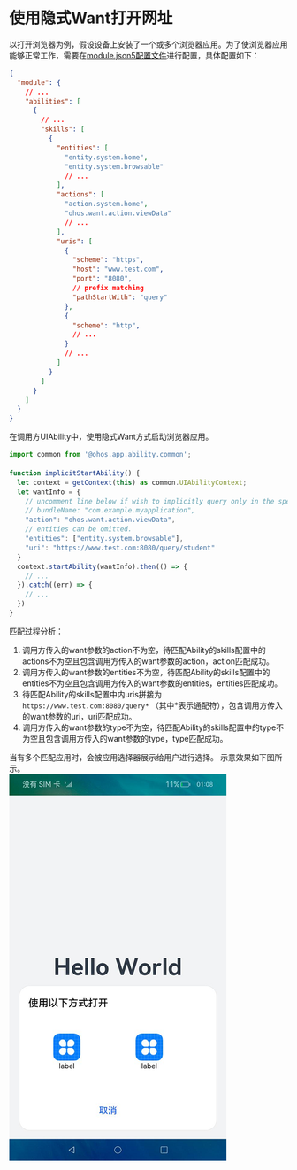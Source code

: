 # 使用隐式Want打开网址

以打开浏览器为例，假设设备上安装了一个或多个浏览器应用。为了使浏览器应用能够正常工作，需要在[module.json5配置文件](../quick-start/module-configuration-file.md)进行配置，具体配置如下：

```json
{
  "module": {
    // ...
    "abilities": [
      {
        // ...
        "skills": [
          {
            "entities": [
              "entity.system.home",
              "entity.system.browsable"
              // ...
            ],
            "actions": [
              "action.system.home",
              "ohos.want.action.viewData"
              // ...
            ],
            "uris": [
              {
                "scheme": "https",
                "host": "www.test.com",
                "port": "8080",
                // prefix matching
                "pathStartWith": "query"
              },
              {
                "scheme": "http",
                // ...
              }
              // ...
            ]
          }
        ]
      }
    ]
  }
}
```

在调用方UIAbility中，使用隐式Want方式启动浏览器应用。

```ts
import common from '@ohos.app.ability.common';

function implicitStartAbility() {
  let context = getContext(this) as common.UIAbilityContext;
  let wantInfo = {
    // uncomment line below if wish to implicitly query only in the specific bundle.
    // bundleName: "com.example.myapplication",
    "action": "ohos.want.action.viewData",
    // entities can be omitted.
    "entities": ["entity.system.browsable"],
    "uri": "https://www.test.com:8080/query/student"
  }
  context.startAbility(wantInfo).then(() => {
    // ...
  }).catch((err) => {
    // ...
  })
}
```

匹配过程分析：

1. 调用方传入的want参数的action不为空，待匹配Ability的skills配置中的actions不为空且包含调用方传入的want参数的action，action匹配成功。
2. 调用方传入的want参数的entities不为空，待匹配Ability的skills配置中的entities不为空且包含调用方传入的want参数的entities，entities匹配成功。
3. 待匹配Ability的skills配置中内uris拼接为`https://www.test.com:8080/query*` （其中*表示通配符），包含调用方传入的want参数的uri，uri匹配成功。
4. 调用方传入的want参数的type不为空，待匹配Ability的skills配置中的type不为空且包含调用方传入的want参数的type，type匹配成功。

当有多个匹配应用时，会被应用选择器展示给用户进行选择。 示意效果如下图所示。  
![](figures/ability-startup-with-implicit-want1.png)
